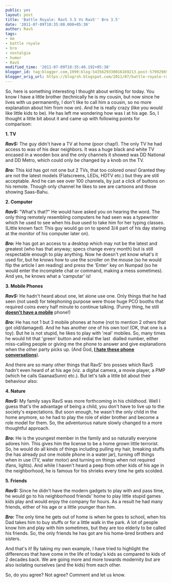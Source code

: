 ```yaml
---
public: yes
layout: post
title: 'Battle Royale: RavS 3.5 Vs RavS'' Bro 3.5'
date: '2011-07-09T10:35:00.000+05:30'
author: RavS
tags:
- me
- battle royale
- bro
- nostalgia
- humor
- RavS
modified_time: '2011-07-09T10:35:40.192+05:30'
blogger_id: tag:blogger.com,1999:blog-5435629330016169213.post-579929698732688752
blogger_orig_url: https://blogrsh.blogspot.com/2011/07/battle-royale-ravs-35-vs-ravs-bro-35.html
---
```


So, here is something interesting I thought about writing for today. You know I have a little brother (technically he is my cousin, but now since he lives with us permanently, I don't like to call him a cousin, so no more explanation about him from now on). And he is really crazy (like you would like little kids to be). He has left me wondering how was I at his age. So, I thought a little bit about it and came up with following points for comparison:

  

**1\. TV**

  

**_RavS:_** The guy didn't have a TV at home (poor chap!). The only TV he had access to was of his dear neighbors. It was a huge black and white TV encased in a wooden box and the only channels it showed was DD National and DD Metro, which could only be changed by a knob on the TV.

  

**_Bro:_** This kid has got not one but 2 TVs, that too colored ones! Granted they are not the latest models (Flatscreens, LEDs, HDTV etc.) but they are still acceptable. And he can see over 100 channels, by just a click of buttons on his remote. Though only channel he likes to see are cartoons and those showing Saas-Bahu.

  

**2\. Computer**

  

**_RavS:_** "What's that?" He would have asked you on hearing the word. The only thing remotely resembling computers he had seen was a typewriter which he used to see when his _bua_ used to take him for her typing classes. (Little known fact: This guy would go on to spend 3/4 part of his day staring at the monitor of his computer later on).

  

**_Bro:_** He has got an access to a desktop which may not be the latest and greatest (who has that anyway; specs change every month) but is still respectable enough to play anything. Now he doesn't yet know what's it used for, but he knows how to use the scroller on the mouse (so he would flip the article I am reading) and press the 'Enter' key on Numpad (so he would enter the incomplete chat or command, making a mess sometimes). And yes, he knows what a 'camputar' is!

  

**3\. Mobile Phones**

  

**_RavS:_** He hadn't heard about one, let alone use one. Only things that he had seen (not used) for telephoning purpose were those huge PCO booths that required coins every half minute to continue talking. (Funny thing, he still **[doesn't have a mobile](http://blogrsh.blogspot.com/2010/08/why-i-dont-have-mobile.html)** phone!)

  

**_Bro:_** He has not 1 but 3 mobile phones at home (not to mention 2 others that got old/damaged). And he has another one of his own too! (OK, that one is a toy). But he is not stupid, he likes to play with 'real' mobiles. So, many times he would hit that 'green' button and redial the last  dialled number, either miss-calling people or giving me the phone to answer and give explanations when the other party picks up. (And God, **[I hate these phone conversations](http://blogrsh.blogspot.com/2011/01/that-awkward-phone-conversation.html)**).

  

  

And there are so many other things that RavS' bro posses which RavS hadn't even heard of at his age (viz. a digital camera, a movie player, a PMP (which he calls GaanaaSunn) etc.). But let's talk a little bit about their behaviour also:

  

**4\. Nature**

  

**_RavS:_** My family says RavS was more forthcoming in his childhood. Well I guess that's the advantage of being a child, you don't have to live up to the society's expectations. But soon enough, he wasn't the only child in the home anymore, so he had to play the role of elder brother and become a role model for them. So, the adventurous nature slowly changed to a more thoughtful approach.

  

**_Bro:_** He is the youngest member in the family and so naturally everyone adores him. This gives him the license to be a home grown little terrorist. So, he would do all kinds of things including pulling my hair, breaking stuffs (he has already put one mobile phone in a water jar), turning off things when in use (TV, water motor) and turning on things when not required (fans, lights). And while I haven't heard a peep from other kids of his age in the neighborhood, he is famous for his shrieks every time he gets scolded.

  

**5\. Friends**

  

**_RavS:_** Since he didn't have the modern gadgets to play with and pass time, he would go to his neighborhood friends' home to play little stupid games kids play and would enjoy the company for hours. As a result he had many friends, either of his age or a little younger than him.

  

**_Bro:_** The only time he gets out of home is when he goes to school, when his Dad takes him to buy stuffs or for a little walk in the park. A lot of people know him and play with him sometimes, but they are too elderly to be called his friends. So, the only friends he has got are his home-bred brothers and sisters.

  

  

And that's it! By taking my own example, I have tried to highlight the differences that have come in the life of today's kids as compared to kids of 2 decades back. We are going more and more towards modernity but are also isolating ourselves (and the kids) from each other.

  

So, do you agree? Not agree? Comment and let us know.